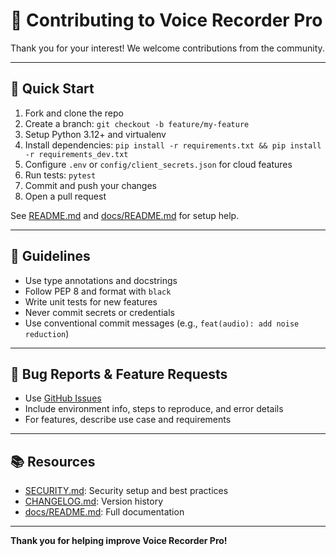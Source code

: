 # 🤝 Contributing to Voice Recorder Pro

Thank you for your interest! We welcome contributions from the community.

---

## 🚀 Quick Start
1. Fork and clone the repo
2. Create a branch: `git checkout -b feature/my-feature`
3. Setup Python 3.12+ and virtualenv
4. Install dependencies: `pip install -r requirements.txt && pip install -r requirements_dev.txt`
5. Configure `.env` or `config/client_secrets.json` for cloud features
6. Run tests: `pytest`
7. Commit and push your changes
8. Open a pull request

See [README.md](README.md) and [docs/README.md](docs/README.md) for setup help.

---

## 📝 Guidelines
- Use type annotations and docstrings
- Follow PEP 8 and format with `black`
- Write unit tests for new features
- Never commit secrets or credentials
- Use conventional commit messages (e.g., `feat(audio): add noise reduction`)

---

## 🐛 Bug Reports & Feature Requests
- Use [GitHub Issues](https://github.com/yourusername/voice-recorder-pro/issues)
- Include environment info, steps to reproduce, and error details
- For features, describe use case and requirements

---

## 📚 Resources
- [SECURITY.md](SECURITY.md): Security setup and best practices
- [CHANGELOG.md](CHANGELOG.md): Version history
- [docs/README.md](docs/README.md): Full documentation

---

**Thank you for helping improve Voice Recorder Pro!**
